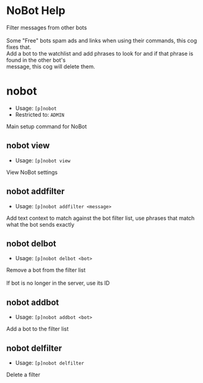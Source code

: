 # NoBot Help

Filter messages from other bots<br/><br/>Some "Free" bots spam ads and links when using their commands, this cog fixes that.<br/>Add a bot to the watchlist and add phrases to look for and if that phrase is found in the other bot's<br/>message, this cog will delete them.

# nobot
 - Usage: `[p]nobot `
 - Restricted to: `ADMIN`

Main setup command for NoBot

## nobot view
 - Usage: `[p]nobot view `

View NoBot settings

## nobot addfilter
 - Usage: `[p]nobot addfilter <message> `

Add text context to match against the bot filter list, use phrases that match what the bot sends exactly

## nobot delbot
 - Usage: `[p]nobot delbot <bot> `

Remove a bot from the filter list<br/><br/>If bot is no longer in the server, use its ID

## nobot addbot
 - Usage: `[p]nobot addbot <bot> `

Add a bot to the filter list

## nobot delfilter
 - Usage: `[p]nobot delfilter `

Delete a filter

